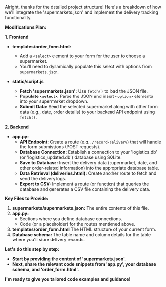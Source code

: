 Alright, thanks for the detailed project structure! Here's a breakdown of how we'll integrate the 'supermarkets.json' and implement the delivery tracking functionality.

**Modifications Plan:**

**1. Frontend**

* **templates/order_form.html:**
    *   Add a `<select>` element to your form for the user to choose a supermarket. 
    *   You'll need to dynamically populate this select with options from `supermarkets.json`.

* **static/script.js** 
    *   **Fetch 'supermarkets.json':** Use `fetch()` to load the JSON file.
    *   **Populate `<select>`:** Parse the JSON and insert `<option>` elements into your supermarket dropdown.
    *   **Submit Data:** Send the selected supermarket along with other form data (e.g., date, order details) to your backend API endpoint using `fetch()`.

**2. Backend**

* **app.py:**
    *   **API Endpoint:** Create a route (e.g., `/record-delivery`) that will handle the form submissions (POST requests). 
    *   **Database Connection:** Establish a connection to your 'logistics.db' (or 'logistics_updated.db') database using SQLite.
    *   **Save to Database:**  Insert the delivery data (supermarket, date, and other order-related information) into the appropriate database table.
    *   **Data Retrieval (deliveries.html):** Create another route to fetch and send the delivery logs.
    *  **Export to CSV:**  Implement a route (or function) that queries the database and generates a CSV file containing the delivery data.

**Key Files to Provide:**

1. **supermarkets/supermarkets.json:** The entire contents of this file.
2. **app.py:** 
    *   Sections where you define database connections.
    *   Code (or a placeholder) for the routes mentioned above.
3. **templates/order_form.html** The HTML structure of your current form.
4. **Database schema:** The table name and column details for the table where you'll store delivery records.

**Let's do this step by step:**

* **Start by providing  the content of 'supermarkets.json'.**
* **Next, share the relevant code snippets from 'app.py', your database schema, and 'order_form.html'.**

**I'm ready to give you tailored code examples and guidance!** 
